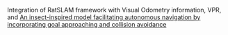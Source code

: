 Integration of RatSLAM framework with Visual Odometry information, VPR, and [An insect-inspired model facilitating autonomous navigation by incorporating goal approaching and collision avoidance](https://doi.org/10.1016/j.neunet.2023.05.033)
